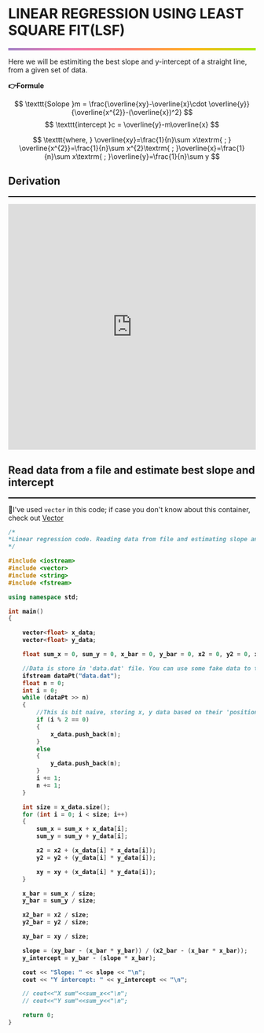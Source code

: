 # LINEAR REGRESSION USING LEAST SQUARE FIT(LSF)
<hr style="height: 5px; border: none;background-image: linear-gradient(to right, #a282c6, #f378af, #ff8470, #ffb51a, #a8eb12);">

Here we will be estimiting the best slope and y-intercept of a straight line, from a given set of data.

**👉Formule**


$$  \texttt{Solope  }m = \frac{\overline{xy}-\overline{x}\cdot \overline{y}}{\overline{x^{2}}-(\overline{x})^2} $$
$$ \texttt{intercept  }c = \overline{y}-m\overline{x} $$

$$ \texttt{where,  } \overline{xy}=\frac{1}{n}\sum x\textrm{  ;  } \overline{x^{2}}=\frac{1}{n}\sum x^{2}\textrm{  ;  }\overline{x}=\frac{1}{n}\sum x\textrm{  ;  }\overline{y}=\frac{1}{n}\sum y $$



## Derivation 
<hr style="height: 2px; border: none; background: black">

<iframe width="100%" height="500" src="https://www.youtube.com/embed/DSQ2plMtbLc" title="YouTube video player" frameborder="0" allow="accelerometer; autoplay; clipboard-write; encrypted-media; gyroscope; picture-in-picture" allowfullscreen></iframe>

## Read data from a file and estimate best slope and intercept
<hr style="height: 2px; border: none; background: black">

🚧I've used `vector` in this code; if case you don't know about this container, check out [Vector](./vector.md)

<b>

```c++
/*
*Linear regression code. Reading data from file and estimating slope and intercept
*/

#include <iostream>
#include <vector>
#include <string>
#include <fstream>

using namespace std;

int main()
{

    vector<float> x_data;
    vector<float> y_data;

    float sum_x = 0, sum_y = 0, x_bar = 0, y_bar = 0, x2 = 0, y2 = 0, x2_bar = 0, y2_bar = 0, xy = 0, xy_bar = 0, slope = 0, y_intercept = 0;

    //Data is store in 'data.dat' file. You can use some fake data to test the code.
    ifstream dataPt("data.dat");
    float n = 0;
    int i = 0;
    while (dataPt >> n)
    {
        //This is bit naive, storing x, y data based on their 'position' i.e. odd/even!! 
        if (i % 2 == 0)
        {
            x_data.push_back(n);
        }
        else
        {
            y_data.push_back(n);
        }
        i += 1;
        n += 1;
    }

    int size = x_data.size();
    for (int i = 0; i < size; i++)
    {
        sum_x = sum_x + x_data[i];
        sum_y = sum_y + y_data[i];

        x2 = x2 + (x_data[i] * x_data[i]);
        y2 = y2 + (y_data[i] * y_data[i]);

        xy = xy + (x_data[i] * y_data[i]);
    }

    x_bar = sum_x / size;
    y_bar = sum_y / size;

    x2_bar = x2 / size;
    y2_bar = y2 / size;

    xy_bar = xy / size;

    slope = (xy_bar - (x_bar * y_bar)) / (x2_bar - (x_bar * x_bar));
    y_intercept = y_bar - (slope * x_bar);

    cout << "Slope: " << slope << "\n";
    cout << "Y intercept: " << y_intercept << "\n";

    // cout<<"X sum"<<sum_x<<"\n";
    // cout<<"Y sum"<<sum_y<<"\n";

    return 0;
}
```
</b>